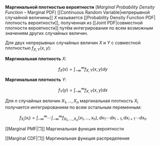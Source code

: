 
**Маргинальной плотностью вероятности** (_Marginal Probability Density Function_ – Marginal PDF) [[Continuous Random Variable|непрерывной случайной величины]] $X$ называется [[Probability Density Function PDF|плотность вероятности]], полученная из [[Joint PDF|совместной плотности вероятности]] путём интегрирования по всем возможным значениям других случайных величин.

Для двух непрерывных случайных величин $X$ и $Y$ с совместной плотностью $f_{X,Y}(x,y)$:

**Маргинальная плотность** $X$: 

$$
f_X(x) = \int_{-\infty}^{\infty} f_{X,Y}(x,y) dy
$$

**Маргинальная плотность** $Y$: 

$$
f_Y(y) = \int_{-\infty}^{\infty} f_{X,Y}(x,y) dx
$$

Для $n$ случайных величин $X_1, \ldots, X_n$ маргинальная плотность $X_i$ получается интегрированием по всем остальным переменным:

$$
f_{X_i}(x_i) = \int_{-\infty}^{\infty} \cdots \int_{-\infty}^{\infty} f_{X_1,\ldots,X_n}(x_1,\ldots,x_n) , dx_1 \cdots dx_{i-1} , dx_{i+1} \cdots dx_n
$$

[[Marginal PMF|❐]] Маргинальная функция вероятности

[[Marginal CDF|❐]] Маргинальная функция распределения